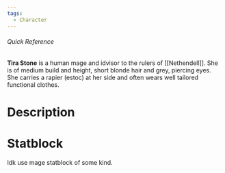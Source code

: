 ```yaml
---
tags:
  - Character
---
```

###### Quick Reference
**Tira Stone** is a human mage and idvisor to the rulers of [[Nethendell]]. She is of medium build and height, short blonde hair and grey, piercing eyes. She carries a rapier (estoc) at her side and often wears well tailored functional clothes.
# Description

# Statblock
Idk use mage statblock of some kind.